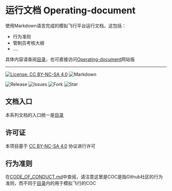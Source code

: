 # 运行文档 Operating-document
使用Markdown语言完成的模拟飞行平台运行文档，这包括：

- 行为准则
- 管制员考核大纲
- ....

具体内容请查阅[目录](./table_of_contents.md)，也可直接访问[Operating-document](https://flyleague-collection.github.io/Operating-document/)网站版

---

[![License: CC BY-NC-SA 4.0](https://img.shields.io/badge/License-CC%20BY--NC--SA%204.0-lightgrey.svg?style=for-the-badge)](https://creativecommons.org/licenses/by-nc-sa/4.0) ![Markdown](https://img.shields.io/badge/Markdown-000000?style=for-the-badge&logo=Markdown&logoColor=ffffff)

![Release](https://img.shields.io/github/release/Flyleague-Collection/Operating-document?style=for-the-badge) ![Issues](https://img.shields.io/github/issues/Flyleague-Collection/Operating-document?color=F48D73&style=for-the-badge) ![Fork](https://img.shields.io/github/forks/Flyleague-Collection/Operating-document.svg?style=for-the-badge&label=Fork&maxAge=2592000) ![Star](https://img.shields.io/github/stars/Flyleague-Collection/Operating-document.svg?style=for-the-badge&label=Star&maxAge=2592000)



## 文档入口

本系列文档的入口统一是[目录](./table_of_contents.md)



## 许可证

本项目基于 [CC BY-NC-SA 4.0](https://creativecommons.org/licenses/by-nc-sa/4.0/deed.zh) 协议进行许可



## 行为准则

在[CODE_OF_CONDUCT.md](https://github.com/Flyleague-Collection/SimpleFSD/blob/main/CODE_OF_CONDUCT.md)中查阅，请注意这里是COC是指Github社区的行为准则，而不同于[目录](./table_of_contents.md)内的用于模拟飞行的COC

